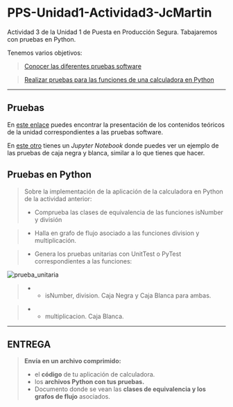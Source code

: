 # PPS-Unidad1-Actividad3-JcMartin
Actividad 3 de la Unidad 1 de Puesta en Producción Segura. Tabajaremos con pruebas en Python.

Tenemos varios objetivos:

> [Conocer las diferentes pruebas software](#Pruebas)

> [Realizar pruebas para las funciones de una calculadora en Python](#Pruebas-en-Python)

---
## Pruebas

En [este enlace](PresentacionPruebas.pdf) puedes encontrar la presentación de los contenidos teóricos de la unidad correspondientes a las pruebas software.

En [este otro](Pruebas.ipynb) tienes un _Jupyter Notebook_ donde puedes ver un ejemplo de las pruebas de caja negra y blanca, similar a lo que tienes que hacer.

## Pruebas en Python

> Sobre la implementación de la aplicación de la calculadora en Python de la actividad anterior:
> - Comprueba las clases de equivalencia de las funciones isNumber y división

> - Halla en grafo de flujo asociado a las funciones division y multiplicación.

> - Genera los pruebas unitarias con UnitTest o PyTest correspondientes a las funciones:

![prueba_unitaria](../img/jupiterlabtestpy.png)

> - - isNumber, division. Caja Negra y Caja Blanca para ambas.

> - - multiplicacion. Caja Blanca.

---
## ENTREGA

>__Envía en un archivo comprimido:__
> - el __código__ de tu aplicación de calculadora.
> - los __archivos Python con tus pruebas.__ 
> - Documento donde se vean las __clases de equivalencia y los grafos de flujo__ asociados.
